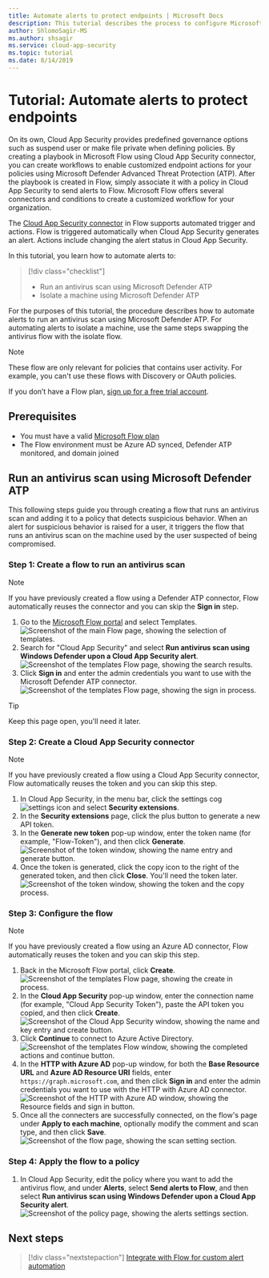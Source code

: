```yaml
---
title: Automate alerts to protect endpoints | Microsoft Docs
description: This tutorial describes the process to configure Microsoft Cloud App Security alerts to use Microsoft Flows to run Microsoft Defender actions.
author: ShlomoSagir-MS
ms.author: shsagir
ms.service: cloud-app-security
ms.topic: tutorial
ms.date: 8/14/2019
---
```


# Tutorial: Automate alerts to protect endpoints

On its own, Cloud App Security provides predefined governance options such as suspend user or make file private when defining policies. By creating a playbook in Microsoft Flow using Cloud App Security connector, you can create workflows to enable customized endpoint actions for your policies using Microsoft Defender Advanced Threat Protection (ATP). After the playbook is created in Flow, simply associate it with a policy in Cloud App Security to send alerts to Flow. Microsoft Flow offers several connectors and conditions to create a customized workflow for your organization.

The [Cloud App Security connector](https://docs.microsoft.com/connectors/cloudappsecurity/) in Flow supports automated trigger and actions. Flow is triggered automatically when Cloud App Security generates an alert. Actions include changing the alert status in Cloud App Security.

In this tutorial, you learn how to automate alerts to:

> [!div class="checklist"]
> * Run an antivirus scan using Microsoft Defender ATP
> * Isolate a machine using Microsoft Defender ATP

For the purposes of this tutorial, the procedure describes how to automate alerts to run an antivirus scan using Microsoft Defender ATP. For automating alerts to isolate a machine, use the same steps swapping the antivirus flow with the isolate flow.

> [!NOTE]
> These flow are only relevant for policies that contains user activity. For example, you can't use these flows with Discovery or OAuth policies.

If you don’t have a Flow plan, [sign up for a free trial account](https://flow.microsoft.com/pricing).

## Prerequisites

* You must have a valid [Microsoft Flow plan](https://flow.microsoft.com/pricing)
* The Flow environment must be Azure AD synced, Defender ATP monitored, and domain joined

## Run an antivirus scan using Microsoft Defender ATP

This following steps guide you through creating a flow that runs an antivirus scan and adding it to a policy that detects suspicious behavior. When an alert for suspicious behavior is raised for a user, it triggers the flow that runs an antivirus scan on the machine used by the user suspected of being compromised.

### Step 1: Create a flow to run an antivirus scan

> [!NOTE]
> If you have previously created a flow using a Defender ATP connector, Flow automatically reuses the connector and you can skip the **Sign in** step.

1. Go to the [Microsoft Flow portal](https://flow.microsoft.com/) and select Templates.
    ![Screenshot of the main Flow page, showing the selection of templates.](media/tutorial-flow-templates.png)
1. Search for "Cloud App Security" and select **Run antivirus scan using Windows Defender upon a Cloud App Security alert**.
    ![Screenshot of the templates Flow page, showing the search results.](media/tutorial-flow-templates-search.png)
1. Click **Sign in** and enter the admin credentials you want to use with the Microsoft Defender ATP connector.
    ![Screenshot of the templates Flow page, showing the sign in process.](media/tutorial-flow-templates-signin.png)

> [!TIP]
> Keep this page open, you'll need it later.

### Step 2: Create a Cloud App Security connector

> [!NOTE]
> If you have previously created a flow using a Cloud App Security connector, Flow automatically reuses the token and you can skip this step.

1. In Cloud App Security, in the menu bar, click the settings cog ![settings icon](./media/settings-icon.png "settings icon") and select **Security extensions**.
1. In the **Security extensions** page, click the plus button to generate a new API token.
1. In the **Generate new token** pop-up window, enter the token name (for example, "Flow-Token"), and then click **Generate**. 
    ![Screenshot of the token window, showing the name entry and generate button.](media/tutorial-flow-token-generate.png)
1. Once the token is generated, click the copy icon to the right of the generated token, and then click **Close**. You'll need the token later.
    ![Screenshot of the token window, showing the token and the copy process.](media/tutorial-flow-token-copy.png)

### Step 3: Configure the flow

> [!NOTE]
> If you have previously created a flow using an Azure AD connector, Flow automatically reuses the token and you can skip this step.

1. Back in the Microsoft Flow portal, click **Create**.
    ![Screenshot of the templates Flow page, showing the create in process.](media/tutorial-flow-templates-create.png)
1. In the **Cloud App Security** pop-up window, enter the connection name (for example, "Cloud App Security Token"), paste the API token you copied, and then click **Create**.
    ![Screenshot of the Cloud App Security window, showing the name and key entry and create button.](media/tutorial-flow-token-generate.png)
1. Click **Continue** to connect to Azure Active Directory.
    ![Screenshot of the templates Flow window, showing the completed actions and continue button.](media/tutorial-flow-templates-continue.png)
1. In the **HTTP with Azure AD** pop-up window, for both the **Base Resource URL** and **Azure AD Resource URI** fields, enter `https://graph.microsoft.com`, and then click **Sign in** and enter the admin credentials you want to use with the HTTP with Azure AD connector.
    ![Screenshot of the HTTP with Azure AD window, showing the Resource fields and sign in button.](media/tutorial-flow-templates-continue.png)
1. Once all the connecters are successfully connected, on the flow's page under **Apply to each machine**, optionally modify the comment and scan type, and then click **Save**.
    ![Screenshot of the flow page, showing the scan setting section.](media/tutorial-flow-templates-continue.png)

### Step 4: Apply the flow to a policy

1. In Cloud App Security, edit the policy where you want to add the antivirus flow, and under **Alerts**, select **Send alerts to Flow**, and then select **Run antivirus scan using Windows Defender upon a Cloud App Security alert**.
    ![Screenshot of the policy page, showing the alerts settings section.](media/tutorial-flow-templates-continue.png)

## Next steps

> [!div class="nextstepaction"]
[Integrate with Flow for custom alert automation](flow-integration.md)
